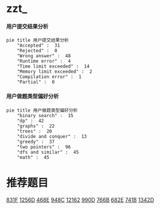 # zzt_

<!-- tabs:start -->



#### **用户提交结果分析**

```mermaid
pie title 用户提交结果分析
    "Accepted" :  31
    "Rejected" :  0
    "Wrong answer" :  48
    "Runtime error" :  4
    "Time limit exceeded" :  14
    "Memory limit exceeded" :  2
    "Compilation error" :  1
    "Partial" :  0
```

#### **用户做题类型偏好分析**

```mermaid
pie title 用户做题类型偏好分析
    "binary search" :  15
    "dp" :  42
    "graphs" :  22
    "trees" :  20
    "divide and conquer" :  13
    "greedy" :  37
    "two pointers" :  96
    "dfs and similar" :  45
    "math" :  45
```



<!-- tabs:end -->
# 推荐题目
[831F](https://codeforces.com/contest/831/problem/F)
[1256D](https://codeforces.com/contest/1256/problem/D)
[468E](https://codeforces.com/contest/468/problem/E)
[948C](https://codeforces.com/contest/948/problem/C)
[12162](https://codeforces.com/contest/1216/problem/2)
[990D](https://codeforces.com/contest/990/problem/D)
[766B](https://codeforces.com/contest/766/problem/B)
[682E](https://codeforces.com/contest/682/problem/E)
[741B](https://codeforces.com/contest/741/problem/B)
[1342D](https://codeforces.com/contest/1342/problem/D)
